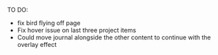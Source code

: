 TO DO:

- fix bird flying off page
- Fix hover issue on last three project items
- Could move journal alongside the other content to continue with the overlay effect